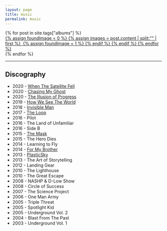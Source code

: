 ```yaml
---
layout: page
title: music
permalink: music
---
```


<div class="grid">
{% for post in site.tags["albums"] %}
  <div class="gridBox">
	<a href="{{ post.url }}">
	{% assign foundImage = 0 %}
	{% assign images = post.content | split:"<img " %}
	{% for image in images %}
		{% if image contains 'src' %}
			{% if foundImage == 0 %}
				{% assign html = image | split:"/>" | first %}
				<img {{ html }} />
				{% assign foundImage = 1 %}
			{% endif %}
		{% endif %}
	{% endfor %}
	</a>
  </div>
{% endfor %}
</div>

---- 

## Discography

- 2020 - [When The Satellite Fell](satellite)
- 2020 - [Chasing My Ghost][1]
- 2020 - [The Illusion of Progress][2]
- 2019 - [How We See The World][3]
- 2018 - [Invisible Man][4]
- 2017 - [The Loop][5]
- 2016 - Pilot
- 2016 - The Land of Unfamiliar
- 2016 - Side B
- 2015 - [The Mask][6]
- 2015 - The Hero Dies
- 2014 - Learning to Fly
- 2014 - [For My Brother][7]
- 2013 - [PlasticSky][8]
- 2013 - The Art of Storytelling
- 2012 - Landing Gear
- 2010 - The Lighthouse
- 2010 - The Great Escape
- 2008 - NASHP & D-Low Show
- 2008 - Circle of Success
- 2007 - The Science Project
- 2006 - One Man Army
- 2005 - Triple Threat
- 2005 - Spotlight Kid
- 2005 - Underground Vol. 2
- 2004 - Blast From The Past
- 2003 - Underground Vol. 1

[1]:	ghost
[2]:	progress
[3]:	world
[4]:	/invisible
[5]:	/loop
[6]:	/mask
[7]:	/brother
[8]:	/plasticsky

[image-1]:	https://i.imgur.com/Oru7Mgo.png